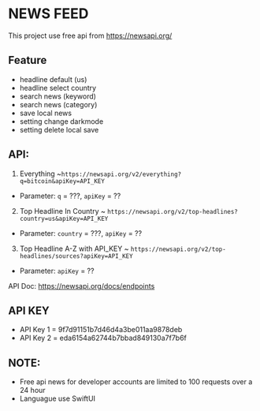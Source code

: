 # NEWS FEED

This project use free api from https://newsapi.org/ 

## Feature
- headline default (us)
- headline select country
- search news (keyword)
- search news (category)
- save local news
- setting change darkmode
- setting delete local save

## API:

1. Everything
~`https://newsapi.org/v2/everything?q=bitcoin&apiKey=API_KEY`
- Parameter: `q` = ???, `apiKey` = ??

2. Top Headline In Country
~ `https://newsapi.org/v2/top-headlines?country=us&apiKey=API_KEY`
- Parameter: `country` = ???, `apiKey` = ??

3. Top Headline A-Z with API_KEY
~ `https://newsapi.org/v2/top-headlines/sources?apiKey=API_KEY`
- Parameter: `apiKey` = ??

API Doc: https://newsapi.org/docs/endpoints

## API KEY

- API Key 1 = 9f7d91151b7d46d4a3be011aa9878deb
- API Key 2 = eda6154a62744b7bbad849130a7f7b6f

## NOTE:
- Free api news for developer accounts are limited to 100 requests over a 24 hour
- Languague use SwiftUI

